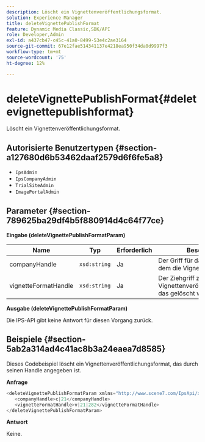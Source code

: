 ```yaml
---
description: Löscht ein Vignettenveröffentlichungsformat.
solution: Experience Manager
title: deleteVignettePublishFormat
feature: Dynamic Media Classic,SDK/API
role: Developer,Admin
exl-id: a437cb47-c45c-41a0-8499-53e4c2ae3164
source-git-commit: 67e12fae514341137e4218ea950f34da0d9997f3
workflow-type: tm+mt
source-wordcount: '75'
ht-degree: 12%

---
```


# deleteVignettePublishFormat{#deletevignettepublishformat}

Löscht ein Vignettenveröffentlichungsformat.

## Autorisierte Benutzertypen {#section-a127680d6b53462daaf2579d6f6fe5a8}

* `IpsAdmin`
* `IpsCompanyAdmin`
* `TrialSiteAdmin`
* `ImagePortalAdmin`

## Parameter {#section-789625ba29df4b5f880914d4c64f77ce}

**Eingabe (deleteVignettePublishFormatParam)**

| Name | Typ | Erforderlich | Beschreibung |
|---|---|---|---|
| companyHandle | `xsd:string` | Ja | Der Griff für das Unternehmen, zu dem die Vignette gehört. |
| vignetteFormatHandle | `xsd:string` | Ja | Der Ziehgriff zum Vignettenveröffentlichungsformat, das gelöscht werden soll. |

**Ausgabe (deleteVignettePublishFormatParam)**

Die IPS-API gibt keine Antwort für diesen Vorgang zurück.

## Beispiele {#section-5ab2a314ad4c41ac8b3a24eaea7d8585}

Dieses Codebeispiel löscht ein Vignettenveröffentlichungsformat, das durch seinen Handle angegeben ist.

**Anfrage**

```java
<deleteVignettePublishFormatParam xmlns="http://www.scene7.com/IpsApi/xsd/2008-01-15">
   <companyHandle>c|21</companyHandle>
   <vignetteFormatHandle>v|21|282</vignetteFormatHandle>
</deleteVignettePublishFormatParam>
```

**Antwort**

Keine.
